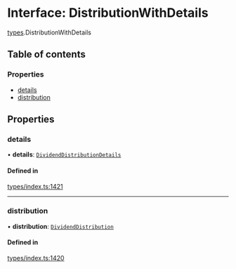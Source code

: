 # Interface: DistributionWithDetails

[types](../wiki/types).DistributionWithDetails

## Table of contents

### Properties

- [details](../wiki/types.DistributionWithDetails#details)
- [distribution](../wiki/types.DistributionWithDetails#distribution)

## Properties

### details

• **details**: [`DividendDistributionDetails`](../wiki/api.entities.DividendDistribution.types.DividendDistributionDetails)

#### Defined in

[types/index.ts:1421](https://github.com/PolymeshAssociation/polymesh-sdk/blob/31fdce23/src/types/index.ts#L1421)

___

### distribution

• **distribution**: [`DividendDistribution`](../wiki/api.entities.DividendDistribution.DividendDistribution)

#### Defined in

[types/index.ts:1420](https://github.com/PolymeshAssociation/polymesh-sdk/blob/31fdce23/src/types/index.ts#L1420)
